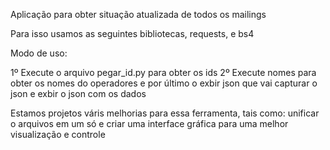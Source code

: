 Aplicação para obter situação atualizada de todos os mailings

Para isso usamos as seguintes bibliotecas, requests, e bs4

Modo de uso:

1º Execute o arquivo pegar_id.py para obter os ids
2º Execute nomes para obter os nomes do operadores
e por último o exbir json que vai capturar o json e exbir o json com os dados

Estamos projetos váris melhorias para essa ferramenta, tais como: unificar o arquivos em um só e criar uma interface gráfica para uma melhor visualização e controle